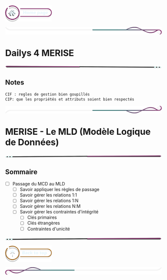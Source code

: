<a href="../README.md"><img src="../assets/button/home_page.png" alt="Home page" style="width: 150px; height: auto;"></a>

![border](../assets/line/border_deco_rt.png)

# Dailys 4 MERISE

![border](../assets/line/line-pink-point_l.png)

## Notes

```
CIF : regles de gestion bien goupillés
CIP: que les propriétés et attributs soient bien respectés
```

![border](../assets/line/border_deco_rb.png)

# MERISE - Le MLD (Modèle Logique de Données)

![border](../assets/line/line-pink-point_r.png)

## Sommaire

- [ ] Passage du MCD au MLD
  - [ ] Savoir appliquer les règles de passage
  - [ ] Savoir gérer les relations 1:1
  - [ ] Savoir gérer les relations 1:N
  - [ ] Savoir gérer les relations N:M
  - [ ] Savoir gérer les contraintes d'intégrité
    - [ ] Clés primaires
    - [ ] Clés étrangères
    - [ ] Contraintes d'unicité

![border](../assets/line/line-pink-point_r.png)

<a href="#sommaire"><img src="../assets/button/back_to_top.png" alt="Back to top" style="width: 150px; height: auto;"></a>

![border](../assets/line/border_deco_l.png)

